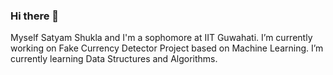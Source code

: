 ### Hi there 👋
Myself Satyam Shukla and I'm a sophomore at IIT Guwahati.
I’m currently working on Fake Currency Detector Project based on Machine Learning.
I’m currently learning Data Structures and Algorithms.

<!--
**satyamshxkla/satyamshxkla** is a ✨ _special_ ✨ repository because its `README.md` (this file) appears on your GitHub profile.

Here are some ideas to get you started:

- 🔭 I’m currently working on 
- 🌱 I’m currently learning Data Structures and Akgorithms
- 👯 I’m looking to collaborate on ...
- 🤔 I’m looking for help with ...
- 💬 Ask me about ...
- 📫 How to reach me: ...
- 😄 Pronouns: ...
- ⚡ Fun fact: ...
-->
